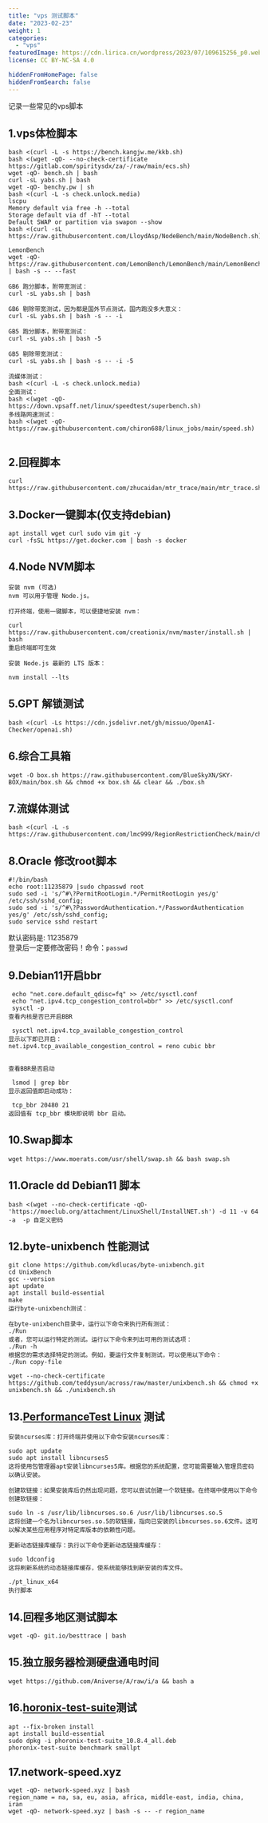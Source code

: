 ```yaml
---
title: "vps 测试脚本"
date: "2023-02-23"
weight: 1
categories: 
  - "vps"
featuredImage: https://cdn.lirica.cn/wordpress/2023/07/109615256_p0.webp
license: CC BY-NC-SA 4.0

hiddenFromHomePage: false
hiddenFromSearch: false
---
```


记录一些常见的vps脚本
## 1.vps体检脚本

```
bash <(curl -L -s https://bench.kangjw.me/kkb.sh)
bash <(wget -qO- --no-check-certificate https://gitlab.com/spiritysdx/za/-/raw/main/ecs.sh)
wget -qO- bench.sh | bash
curl -sL yabs.sh | bash
wget -qO- benchy.pw | sh
bash <(curl -L -s check.unlock.media)
lscpu
Memory default via free -h --total
Storage default via df -hT --total
Default SWAP or partition via swapon --show
bash <(curl -sL https://raw.githubusercontent.com/LloydAsp/NodeBench/main/NodeBench.sh)

LemonBench
wget -qO- https://raw.githubusercontent.com/LemonBench/LemonBench/main/LemonBench.sh | bash -s -- --fast

GB6 跑分脚本，附带宽测试：
curl -sL yabs.sh | bash

GB6 剔除带宽测试，因为都是国外节点测试，国内跑没多大意义：
curl -sL yabs.sh | bash -s -- -i

GB5 跑分脚本，附带宽测试：
curl -sL yabs.sh | bash -5

GB5 剔除带宽测试：
curl -sL yabs.sh | bash -s -- -i -5

流媒体测试：
bash <(curl -L -s check.unlock.media)
全面测试：
bash <(wget -qO- https://down.vpsaff.net/linux/speedtest/superbench.sh)
多线路网速测试：
bash <(wget -qO- https://raw.githubusercontent.com/chiron688/linux_jobs/main/speed.sh)
 
```

## 2.回程脚本

```
curl https://raw.githubusercontent.com/zhucaidan/mtr_trace/main/mtr_trace.sh|bash
```

## 3.Docker一键脚本(仅支持debian)

```
apt install wget curl sudo vim git -y 
curl -fsSL https://get.docker.com | bash -s docker
```

## 4.Node NVM脚本

```
安装 nvm (可选)
nvm 可以用于管理 Node.js。

打开终端，使用一键脚本，可以便捷地安装 nvm：

curl https://raw.githubusercontent.com/creationix/nvm/master/install.sh | bash
重启终端即可生效

安装 Node.js 最新的 LTS 版本：

nvm install --lts
```

## 5.GPT 解锁测试

```
bash <(curl -Ls https://cdn.jsdelivr.net/gh/missuo/OpenAI-Checker/openai.sh)
```

## 6.综合工具箱

```
wget -O box.sh https://raw.githubusercontent.com/BlueSkyXN/SKY-BOX/main/box.sh && chmod +x box.sh && clear && ./box.sh
```

## 7.流媒体测试

```
bash <(curl -L -s https://raw.githubusercontent.com/lmc999/RegionRestrictionCheck/main/check.sh)
```

## 8.Oracle 修改root脚本

```
#!/bin/bash
echo root:11235879 |sudo chpasswd root
sudo sed -i 's/^#\?PermitRootLogin.*/PermitRootLogin yes/g' /etc/ssh/sshd_config;
sudo sed -i 's/^#\?PasswordAuthentication.*/PasswordAuthentication yes/g' /etc/ssh/sshd_config;
sudo service sshd restart
```

默认密码是: 11235879  
登录后一定要修改密码！命令：`passwd`

## 9.Debian11开启bbr

```
 echo "net.core.default_qdisc=fq" >> /etc/sysctl.conf
 echo "net.ipv4.tcp_congestion_control=bbr" >> /etc/sysctl.conf
 sysctl -p
查看内核是否已开启BBR

 sysctl net.ipv4.tcp_available_congestion_control
显示以下即已开启：
net.ipv4.tcp_available_congestion_control = reno cubic bbr


查看BBR是否启动

 lsmod | grep bbr
显示返回值即启动成功：

 tcp_bbr 20480 21
返回值有 tcp_bbr 模块即说明 bbr 启动。
```

## 10.Swap脚本

```
wget https://www.moerats.com/usr/shell/swap.sh && bash swap.sh
```

## 11.Oracle dd Debian11 脚本

```
bash <(wget --no-check-certificate -qO- 'https://moeclub.org/attachment/LinuxShell/InstallNET.sh') -d 11 -v 64 -a  -p 自定义密码
```

## 12.byte-unixbench 性能测试

```
git clone https://github.com/kdlucas/byte-unixbench.git
cd UnixBench
gcc --version
apt update
apt install build-essential
make
运行byte-unixbench测试：

在byte-unixbench目录中，运行以下命令来执行所有测试：
./Run
或者，您可以运行特定的测试。运行以下命令来列出可用的测试选项：
./Run -h
根据您的需求选择特定的测试。例如，要运行文件复制测试，可以使用以下命令：
./Run copy-file

wget --no-check-certificate https://github.com/teddysun/across/raw/master/unixbench.sh && chmod +x unixbench.sh && ./unixbench.sh
```

## 13.[PerformanceTest Linux](https://www.passmark.com/products/pt_linux/download.php) 测试

```
安装ncurses库：打开终端并使用以下命令安装ncurses库：

sudo apt update
sudo apt install libncurses5
这将使用包管理器apt安装libncurses5库。根据您的系统配置，您可能需要输入管理员密码以确认安装。

创建软链接：如果安装库后仍然出现问题，您可以尝试创建一个软链接。在终端中使用以下命令创建软链接：

sudo ln -s /usr/lib/libncurses.so.6 /usr/lib/libncurses.so.5
这将创建一个名为libncurses.so.5的软链接，指向已安装的libncurses.so.6文件。这可以解决某些应用程序对特定库版本的依赖性问题。

更新动态链接库缓存：执行以下命令更新动态链接库缓存：

sudo ldconfig
这将刷新系统的动态链接库缓存，使系统能够找到新安装的库文件。

./pt_linux_x64
执行脚本
```

## 14.回程多地区测试脚本

```
wget -qO- git.io/besttrace | bash
```

## 15.独立服务器检测硬盘通电时间

```
wget https://github.com/Aniverse/A/raw/i/a && bash a
```

## 16.[horonix-test-suite](https://my.oschina.net/u/2306127/blog/2250611)测试

```
apt --fix-broken install
apt install build-essential
sudo dpkg -i phoronix-test-suite_10.8.4_all.deb 
phoronix-test-suite benchmark smallpt
```

## 17.network-speed.xyz

```
wget -qO- network-speed.xyz | bash
region_name = na, sa, eu, asia, africa, middle-east, india, china, iran
wget -qO- network-speed.xyz | bash -s -- -r region_name
```
